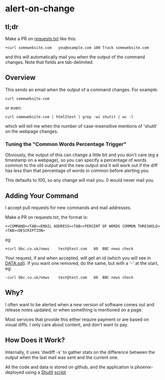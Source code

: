# alert-on-change

## tl;dr

Make a PR on [requests.txt](https://github.com/ianmiell/alert-on-change/blob/master/requests.txt) like this:

```
+curl somewebsite.com	you@example.com	100	Track somewebsite.com
```

and this will automatically mail you when the output of the command changes. Note that fields are tab-delimited.

## Overview

This sends an email when the output of a command changes. For example:

```
curl somewebsite.com 
```

or even:

```
curl somewebsite.com | html2text | grep -wi shutit | wc -l
```

which will tell me when the number of case-insensitive mentions of 'shutit' on the webpage changes.

### Tuning the "Common Words Percentage Trigger"

Obviously, the output of this can change a little bit and you don't care (eg a timestamp on a webpage), so you can specify a percentage of words common to the old output and the new output and it will work out if the diff has less than that percentage of words in common before alerting you.

This defaults to 100, so any change will mail you. 0 would never mail you.

## Adding Your Command

I accept pull requests for new commands and mail addresses.

Make a PR on requests.txt, the format is:

```
+<COMMAND><TAB><EMAIL ADDRESS><TAB><PERCENT OF WORDS COMMON THRESHOLD><TAB><DESCRIPTION>
```

eg

```
+curl bbc.co.uk/news	test@test.com	80	BBC news check
```

Your request, if and when accepted, will get an id (which you will see in [DATA.sql](https://github.com/ianmiell/alert-on-change/blob/master/context/DATA.sql)). If you want one removed, do the same, but with a '-' at the start, eg:

```
-curl bbc.co.uk/news	test@test.com	80	BBC news check
```

## Why?

I often want to be alerted when a new version of software comes out and release notes updated, or when something is mentioned on a page.

Most services that provide this either require payment or are based on visual diffs. I only care about content, and don't want to pay.

## How Does it Work?

Internally, it uses 'dwdiff -s' to gather stats on the difference between the output when the last mail was sent and the current one.

All the code and data is stored on github, and the application is phoenix-deployed using a [ShutIt](https://github.com/ianmiell/shutit.git) [script](https://github.com/ianmiell/alert-on-change/blob/master/alert_on_change.py#L75)
